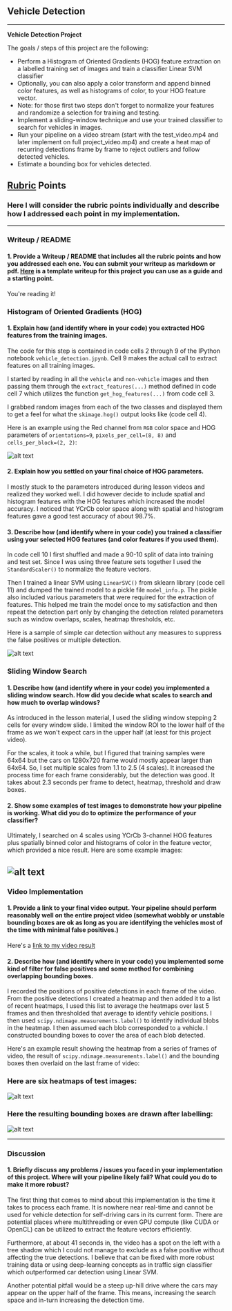 ## Vehicle Detection

---

**Vehicle Detection Project**

The goals / steps of this project are the following:

* Perform a Histogram of Oriented Gradients (HOG) feature extraction on a labelled training set of images and train a classifier Linear SVM classifier
* Optionally, you can also apply a color transform and append binned color features, as well as histograms of color, to your HOG feature vector. 
* Note: for those first two steps don't forget to normalize your features and randomize a selection for training and testing.
* Implement a sliding-window technique and use your trained classifier to search for vehicles in images.
* Run your pipeline on a video stream (start with the test_video.mp4 and later implement on full project_video.mp4) and create a heat map of recurring detections frame by frame to reject outliers and follow detected vehicles.
* Estimate a bounding box for vehicles detected.

[//]: # (Image References)
[image1]: ./output_images/HOG.png
[image2]: ./output_images/simple_bbox.png
[image3]: ./output_images/heatmaps.png
[image4]: ./output_images/heatmap_threshold_bbox.png
[video1]: ./project_video_out.mp4

## [Rubric](https://review.udacity.com/#!/rubrics/513/view) Points
### Here I will consider the rubric points individually and describe how I addressed each point in my implementation.  

---
### Writeup / README

#### 1. Provide a Writeup / README that includes all the rubric points and how you addressed each one.  You can submit your writeup as markdown or pdf.  [Here](https://github.com/udacity/CarND-Vehicle-Detection/blob/master/writeup_template.md) is a template writeup for this project you can use as a guide and a starting point.  

You're reading it!

### Histogram of Oriented Gradients (HOG)

#### 1. Explain how (and identify where in your code) you extracted HOG features from the training images.

The code for this step is contained in code cells 2 through 9 of the IPython notebook `vehicle_detection.jpynb`. Cell 9 makes the actual call to extract features on all training images.

I started by reading in all the `vehicle` and `non-vehicle` images and then passing them through the `extract_features(...)` method defined in code cell 7 which utilizes the function `get_hog_features(...)` from code cell 3.

I grabbed random images from each of the two classes and displayed them to get a feel for what the `skimage.hog()` output looks like (code cell 4).

Here is an example using the Red channel from `RGB` color space and HOG parameters of `orientations=9`, `pixels_per_cell=(8, 8)` and `cells_per_block=(2, 2)`:


![alt text][image1]

#### 2. Explain how you settled on your final choice of HOG parameters.

I mostly stuck to the parameters introduced during lesson videos and realized they worked well. I did however decide to include spatial and histogram features with the HOG features which increased the model accuracy. I noticed that YCrCb color space along with spatial and histogram features gave a good test accuracy of about 98.7%.

#### 3. Describe how (and identify where in your code) you trained a classifier using your selected HOG features (and color features if you used them).

In code cell 10 I first shuffled and made a 90-10 split of data into training and test set. Since I was using three feature sets together I used the `StandardScaler()` to normalize the feature vectors.


Then I trained a linear SVM using `LinearSVC()` from sklearn library (code cell 11) and dumped the trained model to a pickle file `model_info.p`. The pickle also included various parameters that were required for the extraction of features. This helped me train the model once to my satisfaction and then repeat the detection part only by changing the detection related parameters such as window overlaps, scales, heatmap thresholds, etc.

Here is a sample of simple car detection without any measures to suppress the false positives or multiple detection.

![alt text][image2]

### Sliding Window Search

#### 1. Describe how (and identify where in your code) you implemented a sliding window search.  How did you decide what scales to search and how much to overlap windows?

As introduced in the lesson material, I used the sliding window stepping 2 cells for every window slide. I limited the window ROI to the lower half of the frame as we won't expect cars in the upper half (at least for this project video).

For the scales, it took a while, but I figured that training samples were 64x64 but the cars on 1280x720 frame would mostly appear larger than 64x64. So, I set multiple scales from 1.1 to 2.5 (4 scales). It increased the process time for each frame considerably, but the detection was good. It takes about 2.3 seconds per frame to detect, heatmap, threshold and draw boxes. 


#### 2. Show some examples of test images to demonstrate how your pipeline is working.  What did you do to optimize the performance of your classifier?

Ultimately, I searched on 4 scales using YCrCb 3-channel HOG features plus spatially binned color and histograms of color in the feature vector, which provided a nice result.  Here are some example images:

![alt text][image4]
---

### Video Implementation

#### 1. Provide a link to your final video output.  Your pipeline should perform reasonably well on the entire project video (somewhat wobbly or unstable bounding boxes are ok as long as you are identifying the vehicles most of the time with minimal false positives.)
Here's a [link to my video result](./project_video_out.mp4)


#### 2. Describe how (and identify where in your code) you implemented some kind of filter for false positives and some method for combining overlapping bounding boxes.

I recorded the positions of positive detections in each frame of the video.  From the positive detections I created a heatmap and then added it to a list of recent heatmaps, I used this list to average the heatmaps over last 5 frames and then thresholded that average to identify vehicle positions.  I then used `scipy.ndimage.measurements.label()` to identify individual blobs in the heatmap.  I then assumed each blob corresponded to a vehicle.  I constructed bounding boxes to cover the area of each blob detected.  

Here's an example result showing the heatmap from a series of frames of video, the result of `scipy.ndimage.measurements.label()` and the bounding boxes then overlaid on the last frame of video:

### Here are six heatmaps of test images:

![alt text][image3]


### Here the resulting bounding boxes are drawn after labelling:
![alt text][image4]

---

### Discussion

#### 1. Briefly discuss any problems / issues you faced in your implementation of this project.  Where will your pipeline likely fail?  What could you do to make it more robust?

The first thing that comes to mind about this implementation is the time it takes to process each frame. It is nowhere near real-time and cannot be used for vehicle detection for self-driving cars in its current form. There are potential places where multithreading or even GPU compute (like CUDA or OpenCL) can be utilized to extract the feature vectors efficiently. 

Furthermore, at about 41 seconds in, the video has a spot on the left with a tree shadow which I could not manage to exclude as a false positive without affecting the true detections. I believe that can be fixed with more robust training data or using deep-learning concepts as in traffic sign classifier which outperformed car detection using Linear SVM.


Another potential pitfall would be a steep up-hill drive where the cars may appear on the upper half of the frame. This means, increasing the search space and in-turn increasing the detection time.  

